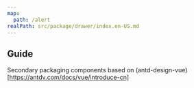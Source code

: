 ```yaml
---
map:
  path: /alert
realPath: src/package/drawer/index.en-US.md
---
```


## Guide

Secondary packaging components based on (antd-design-vue)[https://antdv.com/docs/vue/introduce-cn]

